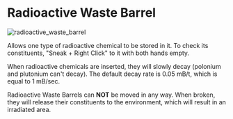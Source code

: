 # Radioactive Waste Barrel
![radioactive_waste_barrel](item:mekanism:radioactive_waste_barrel)

Allows one type of radioactive chemical to be stored in it. To check its constituents, "Sneak + Right Click" to it with both hands empty.

When radioactive chemicals are inserted, they will slowly decay (polonium and plutonium can't decay). The default decay rate is 0.05 mB/t, which is equal to 1 mB/sec.

Radioactive Waste Barrels can **NOT** be moved in any way. When broken, they will release their constituents to the environment, which will result in an irradiated area.

